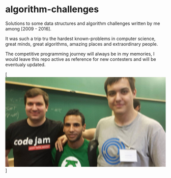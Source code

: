 # algorithm-challenges
Solutions to some data structures and algorithm challenges written by me among [2009 - 2016].

It was such a trip tru the hardest known-problems in computer science, great minds, great algorithms, amazing places
and extraordinary people.

The competitive programming journey will always be in my memories,
I would leave this repo active as reference for new contesters and will be eventualy updated.

[![World Champions IBM-ICPC and Google CodeJam](https://github.com/Tille/algorithm-challenges/raw/master/photos/champions.jpg)]
